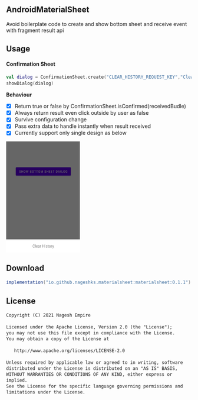 
AndroidMaterialSheet
---------------------
Avoid boilerplate code to create and show bottom sheet and receive event with fragment result api


Usage
-------
####  Confirmation Sheet

```kotlin
val dialog = ConfirmationSheet.create("CLEAR_HISTORY_REQUEST_KEY","Clear History")
showDialog(dialog)
```
**Behaviour**
- [x] Return true or false by ConfirmationSheet.isConfirmed(receivedBudle)
- [x] Always return result even click outside by user as false
- [x] Survive configuration change
- [x] Pass extra data to handle instantly when result received
- [x] Currently support only single design as below

<img src="https://github.com/Nageshks/AndroidMaterialSheet/blob/main/confirmation_sheet_sample.jpg" width="200" height="300" align="center">

Download
--------

```groovy
implementation("io.github.nageshks.materialsheet:materialsheet:0.1.1")
```

License
-------

    Copyright (C) 2021 Nagesh Empire

    Licensed under the Apache License, Version 2.0 (the "License");
    you may not use this file except in compliance with the License.
    You may obtain a copy of the License at

       http://www.apache.org/licenses/LICENSE-2.0

    Unless required by applicable law or agreed to in writing, software
    distributed under the License is distributed on an "AS IS" BASIS,
    WITHOUT WARRANTIES OR CONDITIONS OF ANY KIND, either express or implied.
    See the License for the specific language governing permissions and
    limitations under the License.

